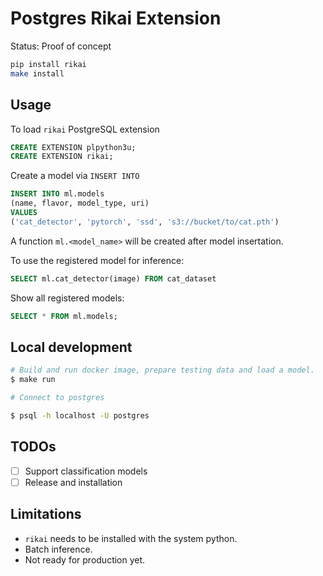 # Postgres Rikai Extension

Status: Proof of concept

```sh
pip install rikai
make install
```

## Usage

To load `rikai` PostgreSQL extension

```sql
CREATE EXTENSION plpython3u;
CREATE EXTENSION rikai;
```

Create a model via `INSERT INTO`

```sql
INSERT INTO ml.models
(name, flavor, model_type, uri)
VALUES
('cat_detector', 'pytorch', 'ssd', 's3://bucket/to/cat.pth')
```

A function `ml.<model_name>` will be created after model insertation.

To use the registered model for inference:

```sql
SELECT ml.cat_detector(image) FROM cat_dataset
```

Show all registered models:

```sql
SELECT * FROM ml.models;
```

## Local development

```sh
# Build and run docker image, prepare testing data and load a model.
$ make run

# Connect to postgres

$ psql -h localhost -U postgres
```

## TODOs

- [ ] Support classification models
- [ ] Release and installation

## Limitations

- `rikai` needs to be installed with the system python.
- Batch inference.
- Not ready for production yet.
